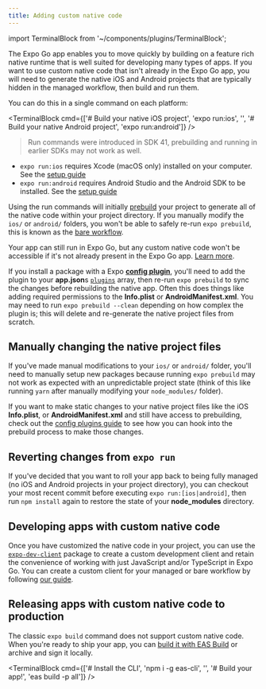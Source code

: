 ```yaml
---
title: Adding custom native code
---
```


import TerminalBlock from '~/components/plugins/TerminalBlock';

The Expo Go app enables you to move quickly by building on a feature rich native runtime that is well suited for developing many types of apps. If you want to use custom native code that isn't already in the Expo Go app, you will need to generate the native iOS and Android projects that are typically hidden in the managed workflow, then build and run them.

You can do this in a single command on each platform:

<TerminalBlock cmd={['# Build your native iOS project', 'expo run:ios', '', '# Build your native Android project', 'expo run:android']} />

> Run commands were introduced in SDK 41, prebuilding and running in earlier SDKs may not work as well.

<!-- TODO: Add a doctor command bootstrap easier -->
<!-- TODO: Don't link outside of Expo docs -->

- `expo run:ios` requires Xcode (macOS only) installed on your computer. See the [setup guide](https://reactnative.dev/docs/environment-setup)
- `expo run:android` requires Android Studio and the Android SDK to be installed. See the [setup guide](https://reactnative.dev/docs/environment-setup)

<!-- TODO: Link to run commands doc -->
<!-- TODO: Link to prebuild commands doc -->

Using the run commands will initially [prebuild](https://expo.fyi/prebuilding) your project to generate all of the native code within your project directory. If you manually modify the `ios/` or `android/` folders, you won't be able to safely re-run `expo prebuild`, this is known as the [bare workflow](../introduction/managed-vs-bare.md#bare-workflow).

Your app can still run in Expo Go, but any custom native code won't be accessible if it's not already present in the Expo Go app. [Learn more](./using-expo-client).

If you install a package with a Expo [**config plugin**](../guides/config-plugins), you'll need to add the plugin to your **app.json**s [`plugins`](../versions/latest/config/app/#plugins) array, then re-run `expo prebuild` to sync the changes before rebuilding the native app. Often this does things like adding required permissions to the **Info.plist** or **AndroidManifest.xml**. You may need to run `expo prebuild --clean` depending on how complex the plugin is; this will delete and re-generate the native project files from scratch.

## Manually changing the native project files

If you've made manual modifications to your `ios/` or `android/` folder, you'll need to manually setup new packages because running `expo prebuild` may not work as expected with an unpredictable project state (think of this like running `yarn` after manually modifying your `node_modules/` folder).

If you want to make static changes to your native project files like the iOS **Info.plist**, or **AndroidManifest.xml** and still have access to prebuilding, check out the [config plugins guide](../guides/config-plugins/#creating-a-plugin) to see how you can hook into the prebuild process to make those changes.

## Reverting changes from `expo run`

If you've decided that you want to roll your app back to being fully managed (no iOS and Android projects in your project directory), you can checkout your most recent commit before executing `expo run:[ios|android]`, then run `npm install` again to restore the state of your **node_modules** directory.

## Developing apps with custom native code

Once you have customized the native code in your project, you can use the [`expo-dev-client`](/clients/introduction.md) package to create a custom development client and retain the convenience of working with just JavaScript and/or TypeScript in Expo Go. You can create a custom client for your managed or bare workflow by following [our guide](/clients/getting-started.md).

## Releasing apps with custom native code to production

The classic `expo build` command does not support custom native code. When you're ready to ship your app, you can [build it with EAS Build](/build/introduction.md) or archive and sign it locally.

<TerminalBlock cmd={['# Install the CLI', 'npm i -g eas-cli', '', '# Build your app!', 'eas build -p all']} />